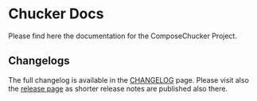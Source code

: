 # Chucker Docs

Please find here the documentation for the ComposeChucker Project.

## Changelogs

The full changelog is available in the [CHANGELOG](/CHANGELOG.md) page. Please visit also the [release page](https://github.com/ChuckerTeam/chucker/releases) as shorter release notes are published also there.
